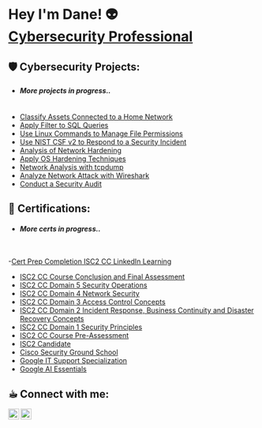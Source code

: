 <h1>Hey I'm Dane! 👽 <br/><a <a href="https://www.linkedin.com/in/dainecryption/">Cybersecurity Professional</a></h1>

<h2> 🛡️ Cybersecurity Projects: </h2>

  - <h4><i> More projects in progress.. </i></h4><br>
  - [Classify Assets Connected to a Home Network](https://github.com/dainecryption/ClassifyAssetsConnectedToAHomeNetwork/blob/main/README.md)
  - [Apply Filter to SQL Queries](https://github.com/dainecryption/ApplyFiltersToSQLQueries/blob/main/README.md)
  - [Use Linux Commands to Manage File Permissions](https://github.com/dainecryption/Use-Linux-Commands-to-Manage-File-Permissions/blob/main/README.md)
  - [Use NIST CSF v2 to Respond to a Security Incident](https://github.com/dainecryption/NIST-CSF-v2/blob/main/README.md)
  - [Analysis of Network Hardening](https://github.com/dainecryption/AnalysisNetworkHardening/blob/main/README.md)
  - [Apply OS Hardening Techniques](https://github.com/dainecryption/OSHardeningTechniques/blob/main/README.md)
  - [Network Analysis with tcpdump](https://github.com/dainecryption/NetworkAnalysiswithtcpdump/blob/main/README.md)
  - [Analyze Network Attack with Wireshark](https://github.com/dainecryption/AnalyzeNetworkAttackwithWireshark/blob/main/README.md)
  - [Conduct a Security Audit](https://github.com/dainecryption/SecurityAudit/blob/main/README.md)


<h2> 📜 Certifications: </h2>

  - <h4><i> More certs in progress.. </i></h4><br>
  -[Cert Prep Completion ISC2 CC LinkedIn Learning](https://github.com/dainecryption/dainecryption/blob/main/Cert%20Prep%20ISC2%20CC%20-CertificateOfCompletion.pdf)
  - [ISC2 CC Course Conclusion and Final Assessment](https://github.com/dainecryption/dainecryption/blob/main/ISC2%20CC%20Final%20Assessment.pdf)
  - [ISC2 CC Domain 5 Security Operations](https://github.com/dainecryption/dainecryption/blob/main/ISC2%20CC%20Domain%205%20Security%20Operations.pdf)
  - [ISC2 CC Domain 4 Network Security](https://github.com/dainecryption/dainecryption/blob/main/ISC2%20CC%20Domain%204%20Network%20Security.pdf)
  - [ISC2 CC Domain 3 Access Control Concepts](https://github.com/dainecryption/dainecryption/blob/main/ISC2%20CC%20Domain%203%20Access%20Control%20Concepts.pdf)
  - [ISC2 CC Domain 2 Incident Response, Business Continuity and Disaster Recovery Concepts](https://github.com/dainecryption/dainecryption/blob/main/ISC2%20CC%20Domain%202%20Incident%20Response%2C%20Business%20Continuity%20and%20Disaster%20Recovery%20Concepts.pdf)
  - [ISC2 CC Domain 1 Security Principles](https://github.com/dainecryption/dainecryption/blob/main/ISC2%20CC%20Domain%201%20Security%20Principles.pdf)
  - [ISC2 CC Course Pre-Assessment](https://github.com/dainecryption/dainecryption/blob/main/ISC2%20CC%20Pre-assessment.pdf)
  - [ISC2 Candidate](https://www.credly.com/badges/afc7cc34-5abf-4a8b-8fbc-8437e685afdf/public_url)
  - [Cisco Security Ground School](https://github.com/dainecryption/dainecryption/blob/main/GroundSchool-cert.pdf)
  - [Google IT Support Specialization](https://www.coursera.org/account/accomplishments/professional-cert/ABCFVC8528YW)
  - [Google AI Essentials](https://www.coursera.org/account/accomplishments/verify/ZMT4LLLDMAPV)
 

<h2> ☕︎ Connect with me:</h2>

[<img align="left" alt="DaineParaon | LinkedIn" width="22px" src="https://cdn.jsdelivr.net/npm/simple-icons@v3/icons/linkedin.svg" />][linkedin]
[<img align="left" alt="DaineParaon | Instagram" width="22px" src="https://cdn.jsdelivr.net/npm/simple-icons@v3/icons/instagram.svg" />][instagram]

[instagram]: https://www.instagram.com/dainegrs/
[linkedin]: https://linkedin.com/in/dainecryption/

<!--
**dainecryption** is a ✨ _special_ ✨ repository because its `README.md` (this file) appears on your GitHub profile.

Here are some ideas to get you started:

- 🔭 I’m currently working on ...
- 🌱 I’m currently learning ...
- 👯 I’m looking to collaborate on ...
- 🤔 I’m looking for help with ...
- 💬 Ask me about ...
- 📫 How to reach me: ...
- 😄 Pronouns: ...
- ⚡ Fun fact: ...
-->
